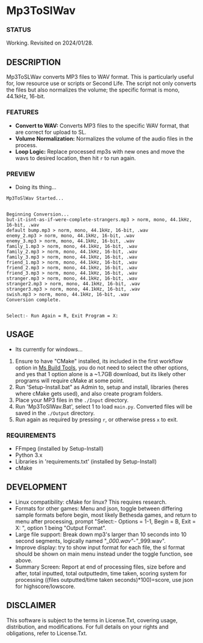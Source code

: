 # Mp3ToSlWav

### STATUS
Working. Revisited on 2024/01/28.

## DESCRIPTION
Mp3ToSLWav converts MP3 files to WAV format. This is particularly useful for, low resource use or scripts or Second Life. The script not only converts the files but also normalizes the volume; the specific format is mono, 44.1kHz, 16-bit.

### FEATURES
- **Convert to WAV:** Converts MP3 files to the specific WAV format, that are correct for upload to SL.
- **Volume Normalization:** Normalizes the volume of the audio files in the process.
- **Loop Logic:** Replace processed mp3s with new ones and move the wavs to desired location, then hit `r` to run again.
   
### PREVIEW
- Doing its thing...
```
Mp3ToSlWav Started...


Beginning Conversion...
but-it-isnt-as-if-were-complete-strangers.mp3 > norm, mono, 44.1kHz, 16-bit, .wav
default bump.mp3 > norm, mono, 44.1kHz, 16-bit, .wav
enemy_2.mp3 > norm, mono, 44.1kHz, 16-bit, .wav
enemy_3.mp3 > norm, mono, 44.1kHz, 16-bit, .wav
family_1.mp3 > norm, mono, 44.1kHz, 16-bit, .wav
family_2.mp3 > norm, mono, 44.1kHz, 16-bit, .wav
family_3.mp3 > norm, mono, 44.1kHz, 16-bit, .wav
friend_1.mp3 > norm, mono, 44.1kHz, 16-bit, .wav
friend_2.mp3 > norm, mono, 44.1kHz, 16-bit, .wav
friend_3.mp3 > norm, mono, 44.1kHz, 16-bit, .wav
stranger.mp3 > norm, mono, 44.1kHz, 16-bit, .wav
stranger2.mp3 > norm, mono, 44.1kHz, 16-bit, .wav
stranger3.mp3 > norm, mono, 44.1kHz, 16-bit, .wav
swish.mp3 > norm, mono, 44.1kHz, 16-bit, .wav
Conversion complete.


Select:- Run Again = R, Exit Program = X:
```

## USAGE
- Its currently for windows...
1. Ensure to have "CMake" installed, its included in the first workflow option in [Ms Build Tools](https://download.visualstudio.microsoft.com/download/pr/94f523ce-4fb4-4d35-83ec-e749572654de/0aae346343e0f03dfe88496cbf3c6fdc2a212f617fd2960daa72727acb97c861/vs_BuildTools.exe), you do not need to select the other options, and yes that 1 option alone is a ~1.7GB download, but its likely other programs will require cMake at some point.
2. Run 'Setup-Install.bat" as Admin to, setup and install, libraries (heres where cMake gets used), and also create program folders. 
3. Place your MP3 files in the `./Input` directory.
4. Run 'Mp3ToSlWav.Bat', select 1 to load `main.py`. Converted files will be saved in the `./Output` directory.
5.  Run again as required by pressing `r`, or otherwise press `x` to exit. 

### REQUIREMENTS
- FFmpeg (installed by Setup-Install)
- Python 3.x
- Libraries in 'requirements.txt' (installed by Setup-Install)
- cMake

## DEVELOPMENT
- Linux compatibility: cMake for linux? This requires research.
- Formats for other games: Menu and json, toggle between differing sample formats before begin, most likely Bethesda games, and return to menu after processing, prompt "Select:- Options = 1-1, Begin = B, Exit = X: ", option 1 being "Output Format".
- Large file support: Break down mp3's larger than 10 seconds into 10 second segments, logically named "*_000.wav"-"*_999.wav". 
- Improve display: try to show input format for each file, the sl format should be shown on main menu instead under the toggle function, see above.
- Summary Screen: Report at end of processing files, size before and after, total inputted, total outputtedm, time taken, scoring system for processing ((files outputted/time taken seconds)*100)=score, use json for highscore/lowscore.

## DISCLAIMER
This software is subject to the terms in License.Txt, covering usage, distribution, and modifications. For full details on your rights and obligations, refer to License.Txt.
